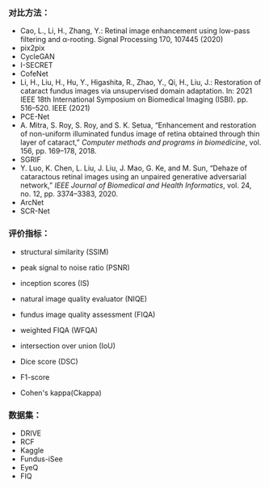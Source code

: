 ### 对比方法：

-   Cao, L., Li, H., Zhang, Y.: Retinal image enhancement using low-pass filtering and α-rooting. Signal Processing 170, 107445 (2020)
-   pix2pix
-   CycleGAN
-   I-SECRET
-   CofeNet
-   Li, H., Liu, H., Hu, Y., Higashita, R., Zhao, Y., Qi, H., Liu, J.: Restoration of cataract fundus images via unsupervised domain adaptation. In: 2021 IEEE 18th International Symposium on Biomedical Imaging (ISBI). pp. 516–520. IEEE (2021)
-   PCE-Net
-   A. Mitra, S. Roy, S. Roy, and S. K. Setua, “Enhancement and restoration of non-uniform illuminated fundus image of retina obtained through thin layer of cataract,” *Computer methods and programs in biomedicine*, vol. 156, pp. 169–178, 2018.
-   SGRIF
-   Y. Luo, K. Chen, L. Liu, J. Liu, J. Mao, G. Ke, and M. Sun, “Dehaze of cataractous retinal images using an unpaired generative adversarial network,” *IEEE Journal of Biomedical and Health Informatics*, vol. 24, no. 12, pp. 3374–3383, 2020.
-   ArcNet
-   SCR-Net

### 评价指标：

-   structural similarity (SSIM)
-   peak signal to noise ratio (PSNR)

-   inception scores (IS) 
-   natural image quality evaluator (NIQE)
-   fundus image quality assessment (FIQA)
-   weighted FIQA (WFQA)
-   intersection over union (IoU)
-   Dice score (DSC)
-   F1-score
-   Cohen's kappa(Ckappa)

### 数据集：

-   DRIVE
-   RCF
-   Kaggle
-   Fundus-iSee
-   EyeQ
-   FIQ
